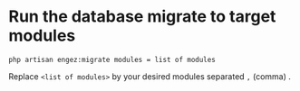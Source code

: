 # Run the database migrate to target modules

``` 
php artisan engez:migrate modules = list of modules
```

Replace ```<list of modules>``` by your desired modules separated `,` (comma) . 
